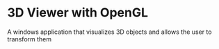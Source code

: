 # 3D Viewer with OpenGL
 A windows application that visualizes 3D objects and allows the user to transform them 
